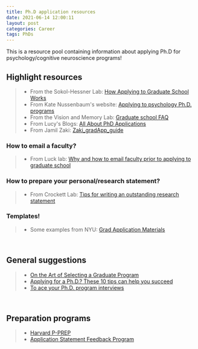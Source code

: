 ```yaml
---
title: Ph.D application resources
date: 2021-06-14 12:00:11
layout: post
categories: Career
tags: PhDs
---
```


This is a resource pool containing information about applying Ph.D for psychology/cognitive neuroscience programs!


## Highlight resources
>* From the Sokol-Hessner Lab: [How Applying to Graduate School Works](https://www.sokolhessnerlab.com/howapplyingworks/#thegoal)
>* From Kate Nussenbaum's website: [Applying to psychology Ph.D. programs](https://www.katenuss.com/advice/applying_to_phd/)
>* From the Vision and Memory Lab: [Graduate school FAQ](https://docs.google.com/document/d/1m1Z8zGJZfAjBeIABYDdkPNmP0r82b-NNKCgAz8yeokQ/edit)
>* From Lucy's Blogs: [All About PhD Applications](https://lucyblogs.wordpress.com/2018/08/02/all-about-phd-applications/#three)
>* From Jamil Zaki: [Zaki_gradApp_guide](https://www.dropbox.com/s/jq8rzfsgrcxmhlg/zaki_gradApp_guide.pdf?dl=0)


### How to email a faculty?
>* From Luck lab: [Why and how to email faculty prior to applying to graduate school](https://lucklab.ucdavis.edu/blog/2018/9/17/emailing-faculty)


### How to prepare your personal/research statement?
>* From Crockett Lab: [Tips for writing an outstanding research statement](https://www.dropbox.com/s/ok9ct08b885hchd/Tips%20for%20writing%20an%20outstanding%20research%20statement.docx?dl=0)


### Templates!
>* Some examples from NYU: [Grad Application Materials](https://drive.google.com/drive/folders/1eZ1CMG-bZQlPtB6OkduFy0Qq2-uS-mjH)

&nbsp;

## General suggestions
>* [On the Art of Selecting a Graduate Program](https://www.insidehighered.com/blogs/gradhacker/art-selecting-graduate-program)
>* [Applying for a Ph.D.? These 10 tips can help you succeed](https://www.sciencemag.org/careers/2018/09/applying-phd-these-10-tips-can-help-you-succeed)
>* [To ace your Ph.D. program interviews](https://www.sciencemag.org/careers/2019/02/ace-your-phd-program-interviews-prepare-answer-and-ask-these-key-questions)

&nbsp;

## Preparation programs
>* [Harvard P-PREP](https://sites.google.com/view/p-prep2021/home?authuser=0)
>* [Application Statement Feedback Program](https://www.asfp.io/)





